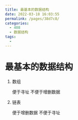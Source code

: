 ```yaml
---
title: 最基本的数据结构
date: 2022-03-18 16:03:55
permalink: /pages/38d7c8/
categories:
  - 408
  - 数据结构
tags:
  - 
---
```

# 最基本的数据结构

1. 数组 

   便于寻址 不便于增删数据

2. 链表

   便于增删数据 不便于寻址


